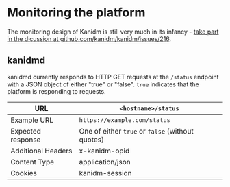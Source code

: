 # Monitoring the platform

The monitoring design of Kanidm is still very much in its infancy - 
[take part in the dicussion at github.com/kanidm/kanidm/issues/216](https://github.com/kanidm/kanidm/issues/216).

## kanidmd

kanidmd currently responds to HTTP GET requests at the `/status` endpoint with a JSON object of 
either "true" or "false". `true` indicates that the platform is responding to requests.

| URL | `<hostname>/status` |
| --- | --- |
| Example URL | `https://example.com/status` |
| Expected response | One of either `true` or `false` (without quotes) |
| Additional Headers | x-kanidm-opid
| Content Type | application/json |
| Cookies | kanidm-session |
